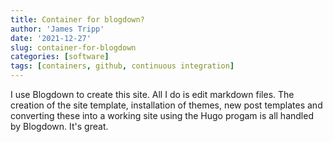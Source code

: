 ```yaml
---
title: Container for blogdown?
author: 'James Tripp'
date: '2021-12-27'
slug: container-for-blogdown
categories: [software]
tags: [containers, github, continuous integration]
---
```


I use Blogdown to create this site. All I do is edit markdown files. The creation of the site template, installation of themes, new post templates and converting these into a working site using the Hugo progam is all handled by Blogdown. It's great.
 
